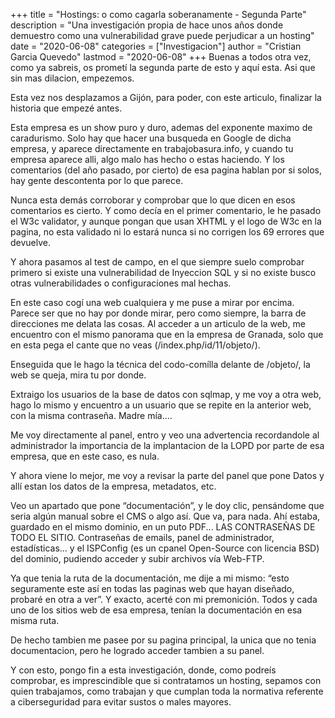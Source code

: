 +++
title = "Hostings: o como cagarla soberanamente - Segunda Parte"
description = "Una investigación propia de hace unos años donde demuestro como una vulnerabilidad grave puede perjudicar a un hosting"
date = "2020-06-08"
categories = ["Investigacion"]
author = "Cristian Garcia Quevedo"
lastmod = "2020-06-08"
+++
Buenas a todos otra vez, como ya sabreis, os prometí la segunda parte de esto y aquí esta. Asi que sin mas dilacion, empezemos.

Esta vez nos desplazamos a Gijón, para poder, con este articulo, finalizar la historia que empezé antes.

Esta empresa es un show puro y duro, ademas del exponente maximo de caradurismo. Solo hay que hacer una busqueda en Google de dicha empresa, y aparece directamente en trabajobasura.info, y cuando tu empresa aparece alli, algo malo has hecho o estas haciendo. Y los comentarios (del año pasado, por cierto) de esa pagina hablan por si solos, hay gente descontenta por lo que parece.

Nunca esta demás corroborar y comprobar que lo que dicen en esos comentarios es cierto. Y como decía en el primer comentario, le he pasado el W3c validator, y aunque pongan que usan XHTML y el logo de W3c en la pagina, no esta validado ni lo estará nunca si no corrigen los 69 errores que devuelve.

Y ahora pasamos al test de campo, en el que siempre suelo comprobar primero si existe una vulnerabilidad de Inyeccion SQL y si no existe busco otras vulnerabilidades o configuraciones mal hechas.

En este caso cogí una web cualquiera y me puse a mirar por encima. Parece ser que no hay por donde mirar, pero como siempre, la barra de direcciones me delata las cosas. Al acceder a un articulo de la web, me encuentro con el mismo panorama que en la empresa de Granada, solo que en esta pega el cante que no veas (/index.php/id/11/objeto/).

Enseguida que le hago la técnica del codo-comílla delante de /objeto/, la web se queja, mira tu por donde.

Extraigo los usuarios de la base de datos con sqlmap, y me voy a otra web, hago lo mismo y encuentro a un usuario que se repite en la anterior web, con la misma contraseña. Madre mía….

Me voy directamente al panel, entro y veo una advertencia recordandole al administrador la importancia de la implantacion de la LOPD por parte de esa empresa, que en este caso, es nula.

Y ahora viene lo mejor, me voy a revisar la parte del panel que pone Datos y allí estan los datos de la empresa, metadatos, etc.

Veo un apartado que pone “documentación”, y le doy clic, pensándome que seria algún manual sobre el CMS o algo así. Que va, para nada. Ahí estaba, guardado en el mismo dominio, en un puto PDF... LAS CONTRASEÑAS DE TODO EL SITIO. Contraseñas de emails, panel de administrador, estadísticas... y el ISPConfig (es un cpanel Open-Source con licencia BSD) del dominio, pudiendo acceder y subir archivos vía Web-FTP.

Ya que tenia la ruta de la documentación, me dije a mi mismo: “esto seguramente este así en todas las paginas web que hayan diseñado, probaré en otra a ver”. Y exacto, acerté con mi premonición. Todos y cada uno de los sitios web de esa empresa, tenían la documentación en esa misma ruta.

De hecho tambien me pasee por su pagina principal, la unica que no tenia documentacion, pero he logrado acceder tambien a su panel.

Y con esto, pongo fin a esta investigación, donde, como podreís comprobar, es imprescindible que si contratamos un hosting, sepamos con quien trabajamos, como trabajan y que cumplan toda la normativa referente a ciberseguridad para evitar sustos o males mayores.
